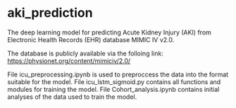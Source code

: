 # aki_prediction
The deep learning model for predicting Acute Kidney Injury (AKI) from Electronic Health Records (EHR) database MIMIC IV v2.0.

The database is publicly available via the folloing link: https://physionet.org/content/mimiciv/2.0/

File icu_preprocessing.ipynb is used to preproccess the data into the format suitable for the model.
File icu_lstm_sigmoid.py contains all functions and modules for training the model.
File Cohort_analysis.ipynb contains initial analyses of the data used to train the model. 
